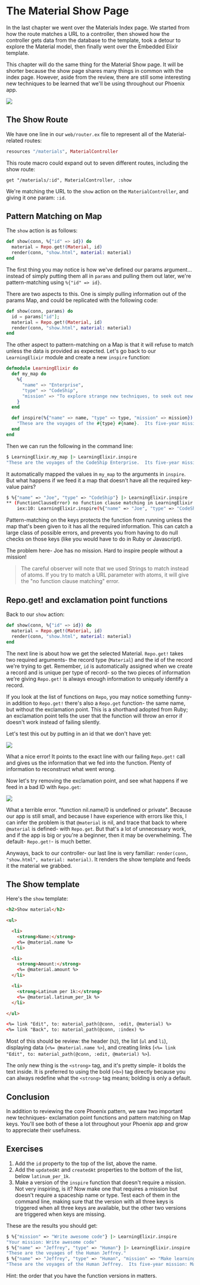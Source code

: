 # The Material Show Page

In the last chapter we went over the Materials Index page.  We started from how the route matches a URL to a controller, then showed how the controller gets data from the database to the template, took a detour to explore the Material model, then finally went over the Embedded Elixir template.

This chapter will do the same thing for the Material Show page.  It will be shorter because the show page shares many things in common with the index page.  However, aside from the review, there are still some interesting new techniques to be learned that we'll be using throughout our Phoenix app.

![](../images/13/show-material.png)

## The Show Route

We have one line in our `web/router.ex` file to represent all of the Material-related routes:

```elixir
resources "/materials", MaterialController
```

This route macro could expand out to seven different routes, including the show route:

```
get "/materials/:id", MaterialController, :show
```

We're matching the URL to the `show` action on the `MaterialController`, and giving it one param: `:id`.

## Pattern Matching on Map

The `show` action is as follows:

```elixir
def show(conn, %{"id" => id}) do
  material = Repo.get!(Material, id)
  render(conn, "show.html", material: material)
end
```

The first thing you may notice is how we've defined our params argument... instead of simply putting them all in `params` and pulling them out later, we're pattern-matching using `%{"id" => id}`.

There are two aspects to this.  One is simply pulling information out of the params Map, and could be replicated with the following code:

```elixir
def show(conn, params) do
  id = params["id"];
  material = Repo.get!(Material, id)
  render(conn, "show.html", material: material)
end
```

The other aspect to pattern-matching on a Map is that it will refuse to match unless the data is provided as expected.  Let's go back to our `LearningElixir` module and create a new `inspire` function:

```elixir
defmodule LearningElixir do
  def my_map do
    %{
      "name" => "Enterprise",
      "type" => "CodeShip",
      "mission" => "To explore strange new techniques, to seek out new programming languages and new web frameworks, to code boldly go where no man has gone before"
    }
  end

  def inspire(%{"name" => name, "type" => type, "mission" => mission}) do
    "These are the voyages of the #{type} #{name}.  Its five-year mission: #{mission}"
  end
end
```

Then we can run the following in the command line:

```bash
$ LearningElixir.my_map |> LearningElixir.inspire
"These are the voyages of the CodeShip Enterprise.  Its five-year mission: To explore strange new techniques, to seek out new programming languages and new web frameworks, to code boldly go where no man has gone before"
```

It automatically mapped the values in `my_map` to the arguments in `inspire`.  But what happens if we feed it a map that doesn't have all the required key-value pairs?

```bash
$ %{"name" => "Joe", "type" => "CodeShip"} |> LearningElixir.inspire
** (FunctionClauseError) no function clause matching in LearningElixir.inspire/1
    iex:10: LearningElixir.inspire(%{"name" => "Joe", "type" => "CodeShip"})
```

Pattern-matching on the keys protects the function from running unless the map that's been given to it has all the required information.  This can catch a large class of possible errors, and prevents you from having to do null checks on those keys (like you would have to do in Ruby or Javascript).

The problem here- Joe has no mission.  Hard to inspire people without a mission!

> The careful observer will note that we used Strings to match instead of atoms.  If you try to match a URL parameter with atoms, it will give the "no function clause matching" error.

## Repo.get! and exclamation point functions

Back to our `show` action:

```elixir
def show(conn, %{"id" => id}) do
  material = Repo.get!(Material, id)
  render(conn, "show.html", material: material)
end
```

The next line is about how we get the selected Material.  `Repo.get!` takes two required arguments- the record type (`Material`) and the id of the record we're trying to get.  Remember, `id` is automatically assigned when we create a record and is unique per type of record- so the two pieces of information we're giving `Repo.get!` is always enough information to uniquely identify a record.

If you look at the list of functions on `Repo`, you may notice something funny- in addition to `Repo.get!` there's also a `Repo.get` function- the same name, but without the exclamation point.  This is a shorthand adopted from Ruby; an exclamation point tells the user that the function will throw an error if doesn't work instead of failing silently.  

Let's test this out by putting in an id that we don't have yet:

![](../images/15/get!-error.png)

What a nice error!  It points to the exact line with our failing `Repo.get!` call and gives us the information that we fed into the function.  Plenty of information to reconstruct what went wrong.

Now let's try removing the exclamation point, and see what happens if we feed in a bad ID with `Repo.get`:

![](../images/15/get-bad-error.png)

What a terrible error.  "function nil.name/0 is undefined or private".  Because our app is still small, and because I have experience with errors like this, I can infer the problem is that `@material` is nil, and trace that back to where `@material` is defined- with `Repo.get`.  But that's a lot of unnecessary work, and if the app is big or you're a beginner, then it may be overwhelming.  The default- `Repo.get!`- is much better.

Anyways, back to our controller- our last line is very familiar: `render(conn, "show.html", material: material)`.  It renders the show template and feeds it the material we grabbed.

## The Show template

Here's the `show` template:

```html
<h2>Show material</h2>

<ul>

  <li>
    <strong>Name:</strong>
    <%= @material.name %>
  </li>

  <li>
    <strong>Amount:</strong>
    <%= @material.amount %>
  </li>

  <li>
    <strong>Latinum per 1k:</strong>
    <%= @material.latinum_per_1k %>
  </li>

</ul>

<%= link "Edit", to: material_path(@conn, :edit, @material) %>
<%= link "Back", to: material_path(@conn, :index) %>
```

Most of this should be review: the header (`h2`), the list (`ul` and `li`), displaying data (`<%= @material.name %>`), and creating links (`<%= link "Edit", to: material_path(@conn, :edit, @material) %>`).

The only new thing is the `<strong>` tag, and it's pretty simple- it bolds the text inside.  It is preferred to using the bold (`<b>`) tag directly because you can always redefine what the `<strong>` tag means; bolding is only a default.

## Conclusion

In addition to reviewing the core Phoenix pattern, we saw two important new techniques- exclamation point functions and pattern matching on Map keys.  You'll see both of these a lot throughout your Phoenix app and grow to appreciate their usefulness.

## Exercises

1. Add the `id` property to the top of the list, above the name.
2. Add the `updatedAt` and `createdAt` properties to the bottom of the list, below `latinum_per_1k`.
3. Make a version of the `inspire` function that doesn't require a mission.  Not very inspiring, is it?  Now make one that requires a mission but doesn't require a spaceship name or type.  Test each of them in the command line, making sure that the version with all three keys is triggered when all three keys are available, but the other two versions are triggered when keys are missing.

These are the results you should get:

```bash
$ %{"mission" => "Write awesome code"} |> LearningElixir.inspire
"Your mission: Write awesome code"
$ %{"name" => "Jeffrey", "type" => "Human"} |> LearningElixir.inspire
"These are the voyages of the Human Jeffrey."
$ %{"name" => "Jeffrey", "type" => "Human", "mission" => "Make learning programming more fun and less frustrating"} |> LearningElixir.inspire
"These are the voyages of the Human Jeffrey.  Its five-year mission: Make learning programming more fun and less frustrating"
```

Hint: the order that you have the function versions in matters.
